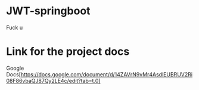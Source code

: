 # JWT-springboot
Fuck u

# Link for the project docs
Google Docs[https://docs.google.com/document/d/14ZAVrN9vMr4AsdlEUBRUV2Ri08F86vbaQJ87Qy2LE4c/edit?tab=t.0]